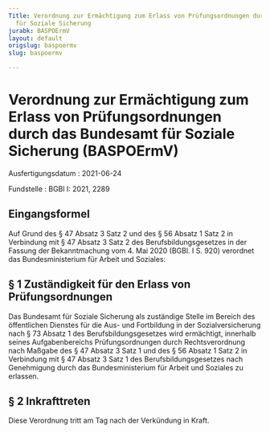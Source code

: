 ```yaml
---
Title: Verordnung zur Ermächtigung zum Erlass von Prüfungsordnungen durch das Bundesamt
  für Soziale Sicherung
jurabk: BASPOErmV
layout: default
origslug: baspoermv
slug: baspoermv

---
```


# Verordnung zur Ermächtigung zum Erlass von Prüfungsordnungen durch das Bundesamt für Soziale Sicherung (BASPOErmV)

Ausfertigungsdatum
:   2021-06-24

Fundstelle
:   BGBl I: 2021, 2289


## Eingangsformel

Auf Grund des § 47 Absatz 3 Satz 2 und des § 56 Absatz 1 Satz 2 in Verbindung mit § 47 Absatz 3 Satz 2 des Berufsbildungsgesetzes in der Fassung der Bekanntmachung vom 4. Mai 2020 (BGBl. I S. 920) verordnet das Bundesministerium für Arbeit und Soziales:


## § 1 Zuständigkeit für den Erlass von Prüfungsordnungen

Das Bundesamt für Soziale Sicherung als zuständige Stelle im Bereich des öffentlichen Dienstes für die Aus- und Fortbildung in der Sozialversicherung nach § 73 Absatz 1 des Berufsbildungsgesetzes wird ermächtigt, innerhalb seines Aufgabenbereichs Prüfungsordnungen durch Rechtsverordnung nach Maßgabe des § 47 Absatz 3 Satz 1 und des § 56 Absatz 1 Satz 2 in Verbindung mit § 47 Absatz 3 Satz 1 des Berufsbildungsgesetzes nach Genehmigung durch das Bundesministerium für Arbeit und Soziales zu erlassen.


## § 2 Inkrafttreten

Diese Verordnung tritt am Tag nach der Verkündung in Kraft.

